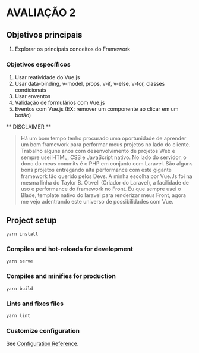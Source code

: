 # AVALIAÇÃO 2

## Objetivos principais

1. Explorar os principais conceitos do Framework 

### Objetivos específicos

1. Usar reatividade do Vue.js
2. Usar data-binding, v-model, props, v-if, v-else, v-for, classes condicionais
3. Usar enventos
4. Validação de formulários com Vue.js
5. Eventos com Vue.js (EX: remover um componente ao clicar em um botão)

** DISCLAIMER **
> Há um bom tempo tenho procurado uma oportunidade de aprender um bom framework para performar meus projetos no lado do cliente. Trabalho alguns anos com desenvolvimento de projetos Web e sempre usei HTML, CSS e JavaScript nativo. No lado do servidor, o dono do meus commits é o PHP em conjunto com Laravel. São alguns bons projetos entregando alta performance com este gigante framework tão querido pelos Devs. A minha escolha por Vue.Js foi na mesma linha do Taylor B. Otwell (Criador do Laravel), a facilidade de uso e performance do framework no Front. Eu que sempre usei o Blade, template nativo do laravel para renderizar meus Front, agora me vejo adentrando este universo de possibilidades com Vue. 

## Project setup
```
yarn install
```

### Compiles and hot-reloads for development
```
yarn serve
```

### Compiles and minifies for production
```
yarn build
```

### Lints and fixes files
```
yarn lint
```

### Customize configuration
See [Configuration Reference](https://cli.vuejs.org/config/).
